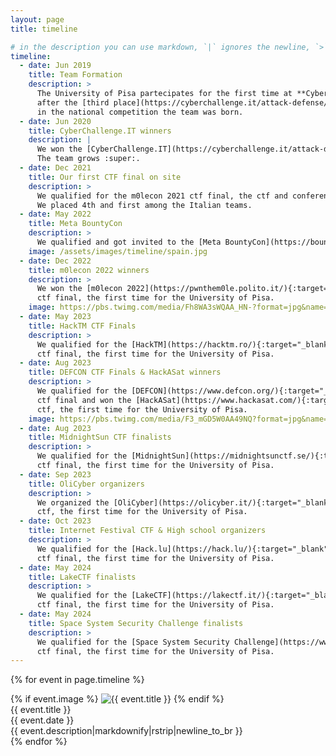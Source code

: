 ```yaml
---
layout: page
title: timeline

# in the description you can use markdown, `|` ignores the newline, `>` keeps the newlines in the output
timeline:
  - date: Jun 2019
    title: Team Formation
    description: >
      The University of Pisa partecipates for the first time at **CyberChallenge.IT**,
      after the [third place](https://cyberchallenge.it/attack-defense/2019){:target="_blank"} 
      in the national competition the team was born.
  - date: Jun 2020
    title: CyberChallenge.IT winners
    description: |
      We won the [CyberChallenge.IT](https://cyberchallenge.it/attack-defense/2020){:target="_blank"}!
      The team grows :super:.
  - date: Dec 2021
    title: Our first CTF final on site
    description: >
      We qualified for the m0lecon 2021 ctf final, the ctf and conference organized by the team from [PoliTo](pwnthem0le.polito.it){:target="_blank"}.
      We placed 4th and first among the Italian teams.
  - date: May 2022
    title: Meta BountyCon
    description: >
      We qualified and got invited to the [Meta BountyCon](https://bountycon.io/){:target="_blank"} bug bounty event in Madrid, Spain.
    image: /assets/images/timeline/spain.jpg
  - date: Dec 2022
    title: m0lecon 2022 winners
    description: >
      We won the [m0lecon 2022](https://pwnthem0le.polito.it/){:target="_blank"} 
      ctf final, the first time for the University of Pisa.
    image: https://pbs.twimg.com/media/Fh8WA3sWQAA_HN-?format=jpg&name=large
  - date: May 2023
    title: HackTM CTF Finals
    description: >
      We qualified for the [HackTM](https://hacktm.ro/){:target="_blank"} 
      ctf final, the first time for the University of Pisa.
  - date: Aug 2023
    title: DEFCON CTF Finals & HackASat winners
    description: >
      We qualified for the [DEFCON](https://www.defcon.org/){:target="_blank"} 
      ctf final and won the [HackASat](https://www.hackasat.com/){:target="_blank"} 
      ctf, the first time for the University of Pisa.
    image: https://pbs.twimg.com/media/F3_mGD5W0AA49NQ?format=jpg&name=4096x4096
  - date: Aug 2023
    title: MidnightSun CTF finalists
    description: >
      We qualified for the [MidnightSun](https://midnightsunctf.se/){:target="_blank"} 
      ctf final, the first time for the University of Pisa.
  - date: Sep 2023
    title: OliCyber organizers
    description: >
      We organized the [OliCyber](https://olicyber.it/){:target="_blank"} 
      ctf, the first time for the University of Pisa.
  - date: Oct 2023
    title: Internet Festival CTF & High school organizers
    description: >
      We qualified for the [Hack.lu](https://hack.lu/){:target="_blank"} 
      ctf final, the first time for the University of Pisa.
  - date: May 2024
    title: LakeCTF finalists
    description: >
      We qualified for the [LakeCTF](https://lakectf.it/){:target="_blank"} 
      ctf final, the first time for the University of Pisa.
  - date: May 2024
    title: Space System Security Challenge finalists
    description: >
      We qualified for the [Space System Security Challenge](https://www.sssc.space/){:target="_blank"} 
      ctf final, the first time for the University of Pisa.
---
```


<!-- from https://cruip.com/3-examples-of-brilliant-vertical-timelines-with-tailwind-css/ -->
<!-- TODO: fix hardcoded values (colors etc) -->

<!-- vertical line -->
<div class="space-y-8 relative before:absolute before:inset-0 before:ml-1.5 before:-translate-x-px md:before:mx-auto md:before:translate-x-0 before:h-full before:w-0.5 before:bg-gradient-to-b before:from-transparent before:via-slate-300 before:to-transparent">

  {% for event in page.timeline %}
  <div class="relative grid md:grid-cols-[1fr_0px_1fr] grid-cols-[0.75rem_1fr] gap-2 justify-items-center place-items-center group">
    <!-- image (optional) -->
    <div class="md:w-1/2 w-4/5 order-3 col-span-2 md:col-span-1 md:order-1 md:group-even:order-3">
      {% if event.image %}
      <img src="{{ event.image }}" alt="{{ event.title }}" class="w-full aspect-[35/42] object-cover border-t-[0.8rem] border-x-[0.6rem] border-b-[2.5rem] border-white">
      {% endif %}
    </div>
    <!-- dot icon -->
    <div class="w-3 h-3 rounded-full border border-white bg-[#27374C] shadow order-1 md:order-2 md:group-even:order-2 ">
    </div>
    <!-- card -->
    <div class="bg-[#181A1B] w-[calc(100%-2rem)] p-4 rounded border border-[#27374C] shadow order-2 md:order-3 md:group-even:order-1">
      <div class="flex items-center justify-between space-x-2 mb-1">
        <div class="font-bold text-zinc-300">{{ event.title }}</div>
        <time class="font-caveat font-medium text-blue-400">{{ event.date }}</time>
      </div>
      <div class="text-[#9D9487] leading-tight not-prose [&_a]:underline">{{ event.description|markdownify|rstrip|newline_to_br }}</div>
    </div>
  </div>
  {% endfor %}

</div>
